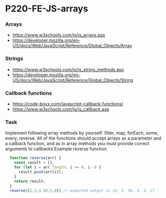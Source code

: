 # P220-FE-JS-arrays

### Arrays
* https://www.w3schools.com/js/js_arrays.asp
* https://developer.mozilla.org/en-US/docs/Web/JavaScript/Reference/Global_Objects/Array

### Strings
* https://www.w3schools.com/js/js_string_methods.asp
* https://developer.mozilla.org/en-US/docs/Web/JavaScript/Reference/Global_Objects/String


### Callback functions
* https://code-boxx.com/javascript-callback-functions/
* https://www.w3schools.com/js/js_callback.asp

### Task
Implement following array methods by yourself: filter, map, forEach, some, every, reverse. All of the functions should accept arrays as a parameter and a callback function, and as in array methods you must provide correct arguments to callbacks
Example reverse function
```js
  function reverse(arr) {
    const result = [];
    for (let i = arr.length; i >= 0; i--) {
      result.push(arr[i]);
    }
    return result;
  }
  reverse([2,3,4,56,5,8]) // expected output is [8, 5, 56, 4, 3, 2]
